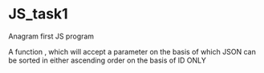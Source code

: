 # JS_task1
Anagram first JS program

A function , which will accept a parameter on the basis of which JSON can be sorted in either ascending  order on the basis of ID ONLY
